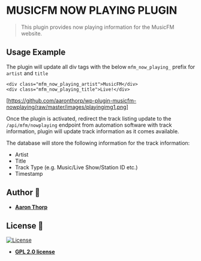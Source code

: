 # MUSICFM NOW PLAYING PLUGIN

> This plugin provides now playing information for the MusicFM website.


## Usage Example

The plugin will update all div tags with the below `mfm_now_playing_` prefix for `artist` and `title`

```
<div class="mfm_now_playing_artist">MusicFM</div>
<div class="mfm_now_playing_title">Live!</div>
```

[https://github.com/aaronthorp/wp-plugin-musicfm-nowplaying/raw/master/images/playingimg1.png]

Once the plugin is activated, redirect the track listing update to the `/api/mfm/nowplaying` endpoint from automation software with track information, plugin will update track information as it comes available.

The database will store the following information for the track information:
 - Artist
 - Title
 - Track Type (e.g. Music/Live Show/Station ID etc.)
 - Timestamp

## Author :pencil:

* **[Aaron Thorp](https://aaronthorp.com)**

## License :page_facing_up:

[![License](http://img.shields.io/:license-gpl2-blue.svg?style=flat-square)](https://www.gnu.org/licenses/gpl-2.0.html)

- **[GPL 2.0 license](https://www.gnu.org/licenses/gpl-2.0.html)**
